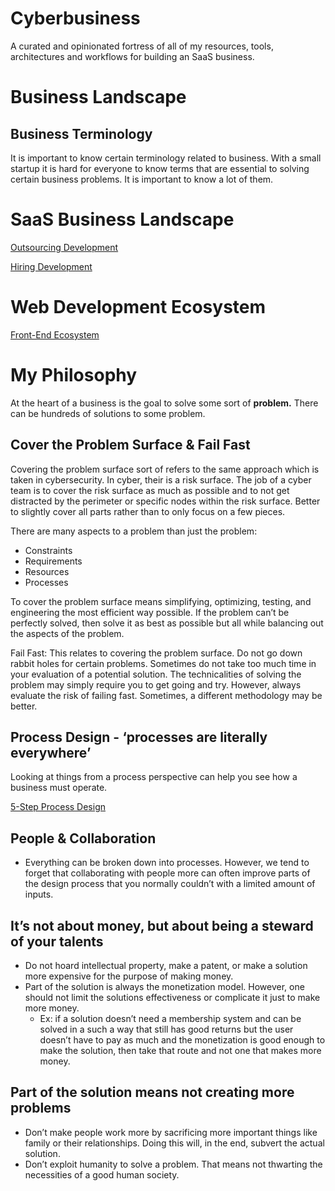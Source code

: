 # Cyberbusiness

A curated and opinionated fortress of all of my resources, tools, architectures and workflows for building an SaaS business.

# Business Landscape

## Business Terminology

It is important to know certain terminology related to business.  With a small startup it is hard for everyone to know terms that are essential to solving certain business problems.  It is important to know a lot of them.

# SaaS Business Landscape

[Outsourcing Development](Cyberbusiness/Outsourcing%20Development.md)

[Hiring Development](Cyberbusiness/Hiring%20Development.md)

# Web Development Ecosystem

[Front-End Ecosystem](Cyberbusiness/Front-End%20Ecosystem.md)

# My Philosophy

At the heart of a business is the goal to solve some sort of **problem.**
There can be hundreds of solutions to some problem.

## Cover the Problem Surface & Fail Fast

Covering the problem surface sort of refers to the same approach which is taken in cybersecurity.  In cyber, their is a risk surface.  The job of a cyber team is to cover the risk surface as much as possible and to not get distracted by the perimeter or specific nodes within the risk surface.  Better to slightly cover all parts rather than to only focus on a few pieces.

There are many aspects to a problem than just the problem:

- Constraints
- Requirements
- Resources
- Processes

To cover the problem surface means simplifying, optimizing, testing, and engineering the most efficient way possible.  If the problem can’t be perfectly solved, then solve it as best as possible but all while balancing out the aspects of the problem.  

Fail Fast:
This relates to covering the problem surface.  Do not go down rabbit holes for certain problems.  Sometimes do not take too much time in your evaluation of a potential solution.  The technicalities of solving the problem may simply require you to get going and try.  However, always evaluate the risk of failing fast.  Sometimes, a different methodology may be better.

## Process Design - ‘processes are literally everywhere’

Looking at things from a process perspective can help you see how a business must operate.

[5-Step Process Design](Cyberbusiness/5-Step%20Process%20Design.md)

## People & Collaboration

- Everything can be broken down into processes.  However, we tend to forget that collaborating with people more can often improve parts of the design process that you normally couldn’t with a limited amount of inputs.

## It’s not about money, but about being a steward of your talents

- Do not hoard intellectual property, make a patent, or make a solution more expensive for the purpose of making money.
- Part of the solution is always the monetization model.  However, one should not limit the solutions effectiveness or complicate it just to make more money.
    - Ex: if a solution doesn’t need a membership system and can be solved in a such a way that still has good returns but the user doesn’t have to pay as much and the monetization is good enough to make the solution, then take that route and not one that makes more money.

## Part of the solution means not creating more problems

- Don’t make people work more by sacrificing more important things like family or their relationships.  Doing this will, in the end, subvert the actual solution.
- Don’t exploit humanity to solve a problem.  That means not thwarting the necessities of a good human society.